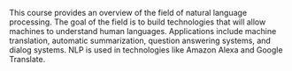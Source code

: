 This course provides an overview of the field of natural language processing. The goal of
the field is to build technologies that will allow machines to understand human languages.
Applications include machine translation, automatic summarization, question answering
systems, and dialog systems. NLP is used in technologies like Amazon Alexa and Google
Translate.
